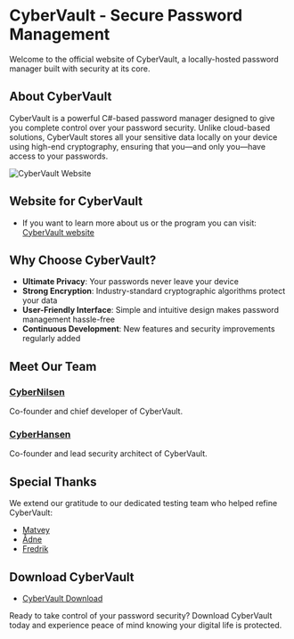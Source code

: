 # CyberVault - Secure Password Management

Welcome to the official website of CyberVault, a locally-hosted password manager built with security at its core.

## About CyberVault

CyberVault is a powerful C#-based password manager designed to give you complete control over your password security. Unlike cloud-based solutions, CyberVault stores all your sensitive data locally on your device using high-end cryptography, ensuring that you—and only you—have access to your passwords.

![CyberVault Website](https://github.com/user-attachments/assets/e90409f4-3acf-46b7-8a98-35ea9757d036)

## Website for CyberVault

- If you want to learn more about us or the program you can visit: [CyberVault website](https://cybernilsen.github.io/CyberVault-website/index.html)

## Why Choose CyberVault?

- **Ultimate Privacy**: Your passwords never leave your device
- **Strong Encryption**: Industry-standard cryptographic algorithms protect your data
- **User-Friendly Interface**: Simple and intuitive design makes password management hassle-free
- **Continuous Development**: New features and security improvements regularly added

## Meet Our Team

### [CyberNilsen](https://github.com/CyberNilsen)
Co-founder and chief developer of CyberVault.

### [CyberHansen](https://github.com/CyberHansen)
Co-founder and lead security architect of CyberVault.

## Special Thanks

We extend our gratitude to our dedicated testing team who helped refine CyberVault:

- [Matvey](https://github.com/JahBoiMat)
- [Ådne](https://github.com/Adnelilleskare)
- [Fredrik](https://github.com/JahnTeigen)

## Download CyberVault

- [CyberVault Download](https://cybernilsen.github.io/CyberVault-website/download.html)

Ready to take control of your password security? Download CyberVault today and experience peace of mind knowing your digital life is protected.
